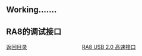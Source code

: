 ## Working.......

## RA8的调试接口




[返回目录](01_overview.md)             [RA8 USB 2.0 高速接口](07_usbhs.md)
